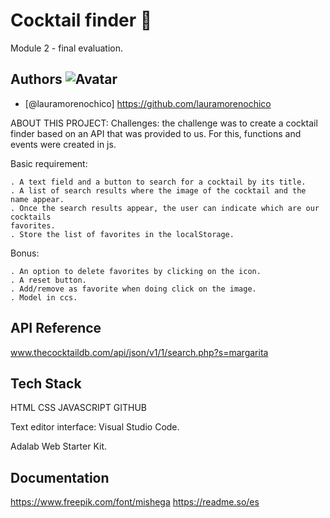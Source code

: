 # Cocktail finder :tropical_drink:

Module 2 - final evaluation.

## Authors <img src="images.png" alt="Avatar" class="avatar">

- [@lauramorenochico] https://github.com/lauramorenochico

ABOUT THIS PROJECT:
Challenges:
the challenge was to create a cocktail finder based on an API that was provided to us.
For this, functions and events were created in js.

Basic requirement:

```
. A text field and a button to search for a cocktail by its title.
. A list of search results where the image of the cocktail and the name appear.
. Once the search results appear, the user can indicate which are our cocktails
favorites.
. Store the list of favorites in the localStorage.
```

Bonus:

```
. An option to delete favorites by clicking on the icon.
. A reset button.
. Add/remove as favorite when doing click on the image.
. Model in ccs.
```

## API Reference

www.thecocktaildb.com/api/json/v1/1/search.php?s=margarita

## Tech Stack

HTML
CSS
JAVASCRIPT
GITHUB

Text editor interface: Visual Studio Code.

Adalab Web Starter Kit.

## Documentation

https://www.freepik.com/font/mishega
https://readme.so/es
